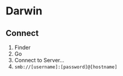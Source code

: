 # Darwin

## Connect

1. Finder
2. Go
3. Connect to Server...
4. `smb://[username]:[password]@[hostname]`
